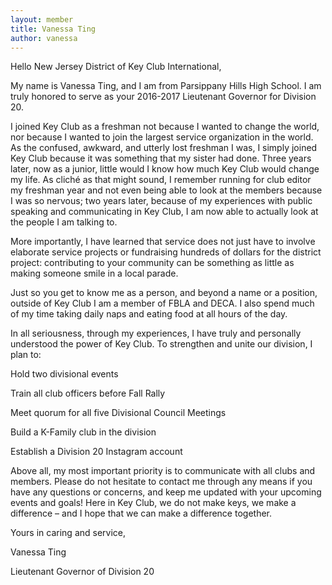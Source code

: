 ```yaml
---
layout: member
title: Vanessa Ting
author: vanessa
---
```


Hello New Jersey District of Key Club International,

My name is Vanessa Ting, and I am from Parsippany Hills High School. I am truly honored to serve as your 2016-2017 Lieutenant Governor for Division 20.

I joined Key Club as a freshman not because I wanted to change the world, nor because I wanted to join the largest service organization in the world. As the confused, awkward, and utterly lost freshman I was, I simply joined Key Club because it was something that my sister had done. Three years later, now as a junior, little would I know how much Key Club would change my life. As cliché as that might sound, I remember running for club editor my freshman year and not even being able to look at the members because I was so nervous; two years later, because of my experiences with public speaking and communicating in Key Club, I am now able to actually look at the people I am talking to.

More importantly, I have learned that service does not just have to involve elaborate service projects or fundraising hundreds of dollars for the district project: contributing to your community can be something as little as making someone smile in a local parade.

Just so you get to know me as a person, and beyond a name or a position, outside of Key Club I am a member of FBLA and DECA. I also spend much of my time taking daily naps and eating food at all hours of the day.

In all seriousness, through my experiences, I have truly and personally understood the power of Key Club. To strengthen and unite our division, I plan to:

Hold two divisional events

Train all club officers before Fall Rally

Meet quorum for all five Divisional Council Meetings

Build a K-Family club in the division

Establish a Division 20 Instagram account

Above all, my most important priority is to communicate with all clubs and members. Please do not hesitate to contact me through any means if you have any questions or concerns, and keep me updated with your upcoming events and goals! Here in Key Club, we do not make keys, we make a difference – and I hope that we can make a difference together.

Yours in caring and service,

Vanessa Ting

Lieutenant Governor of Division 20
